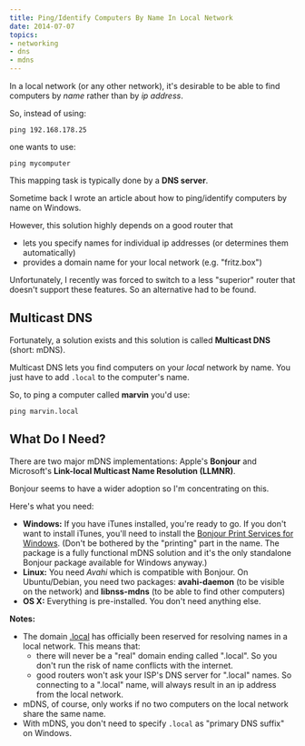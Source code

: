 ```yaml
---
title: Ping/Identify Computers By Name In Local Network
date: 2014-07-07
topics:
- networking
- dns
- mdns
---
```


In a local network (or any other network), it's desirable to be able to find computers by *name* rather than by *ip address*.

So, instead of using:

```shell
ping 192.168.178.25
```

one wants to use:

```shell
ping mycomputer
```

This mapping task is typically done by a **DNS server**.

Sometime back I wrote an article about how to ping/identify computers by name on Windows.

However, this solution highly depends on a good router that

* lets you specify names for individual ip addresses (or determines them automatically)
* provides a domain name for your local network (e.g. "fritz.box")

Unfortunately, I recently was forced to switch to a less "superior" router that doesn't support these features. So an alternative had to be found.

## Multicast DNS

Fortunately, a solution exists and this solution is called **Multicast DNS** (short: mDNS).

Multicast DNS lets you find computers on your *local* network by name. You just have to add `.local` to the computer's name.

So, to ping a computer called **marvin** you'd use:

```shell
ping marvin.local
```

## What Do I Need?

There are two major mDNS implementations: Apple's **Bonjour** and Microsoft's **Link-local Multicast Name Resolution (LLMNR)**.

Bonjour seems to have a wider adoption so I'm concentrating on this.

Here's what you need:

* **Windows:** If you have iTunes installed, you're ready to go. If you don't want to install iTunes, you'll need to install the [Bonjour Print Services for Windows](http://support.apple.com/kb/DL999). (Don't be bothered by the "printing" part in the name. The package is a fully functional mDNS solution and it's the only standalone Bonjour package available for Windows anyway.)
* **Linux:** You need *Avahi* which is compatible with Bonjour. On Ubuntu/Debian, you need two packages: **avahi-daemon** (to be visible on the network) and **libnss-mdns** (to be able to find other computers)
* **OS X:** Everything is pre-installed. You don't need anything else.

**Notes:**

* The domain [.local](wikipedia:.local) has officially been reserved for resolving names in a local network. This means that:
  * there will never be a "real" domain ending called ".local". So you don't run the risk of name conflicts with the internet.
  * good routers won't ask your ISP's DNS server for ".local" names. So connecting to a ".local" name, will always result in an ip address from the local network.
* mDNS, of course, only works if no two computers on the local network share the same name.
* With mDNS, you don't need to specify `.local` as "primary DNS suffix" on Windows.
